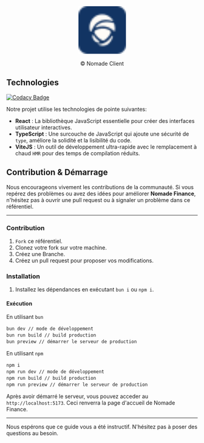 <div align="center">
  <img src="./src/assets/nomade-badge.svg" width="125" height="125" alt="badge-nomade"/>
  <p align="center">&copy; Nomade Client</p>
</div>

## Technologies

[![Codacy Badge](https://api.codacy.com/project/badge/Grade/277495f5f37942b3a4807099bcdfa810)](https://app.codacy.com/gh/Nomade-Finance/nomade-client?utm_source=github.com&utm_medium=referral&utm_content=Nomade-Finance/nomade-client&utm_campaign=Badge_Grade)

Notre projet utilise les technologies de pointe suivantes:

- **React** : La bibliothèque JavaScript essentielle pour créer des interfaces utilisateur interactives.
- **TypeScript** : Une surcouche de JavaScript qui ajoute une sécurité de `type`, améliore la solidité et la lisibilité du code.
- **ViteJS** : Un outil de développement ultra-rapide avec le remplacement à chaud `HMR` pour des temps de compilation réduits.

## Contribution & Démarrage

Nous encourageons vivement les contributions de la communauté. Si vous repérez des problèmes ou avez des idées pour améliorer **Nomade Finance**, n'hésitez pas à ouvrir une pull request ou à signaler un problème dans ce référentiel.

---

### Contribution

1. `Fork` ce référentiel.
2. Clonez votre fork sur votre machine.
3. Créez une Branche.
4. Créez un pull request pour proposer vos modifications.

### Installation

1. Installez les dépendances en exécutant `bun i` ou `npm i`.

#### Exécution

En utilisant `bun`

```bash
bun dev // mode de développement
bun run build // build production
bun preview // démarrer le serveur de production
```

En utilisant `npm`

```bash
npm i
npm run dev // mode de développement
npm run build // build production
npm run preview // démarrer le serveur de production
```

Après avoir démarré le serveur, vous pouvez acceder au `http://localhost:5173`.
Ceci renverra la page d'accueil de Nomade Finance.

---

Nous espérons que ce guide vous a été instructif. N'hésitez pas à poser des questions au besoin.
